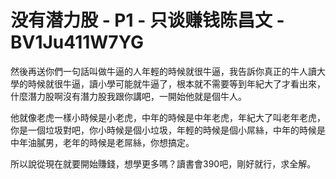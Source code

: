 # 没有潜力股 - P1 - 只谈赚钱陈昌文 - BV1Ju411W7YG

然後再送你們一句話叫做牛逼的人年輕的時候就很牛逼，我告訴你真正的牛人讀大學的時候就很牛逼，讀小學可能就牛逼了，根本就不需要等到年紀大了才看出來，什麼潛力股啊沒有潛力股我跟你講吧，一開始他就是個牛人。

他就像老虎一樣小時候是小老虎，中年的時候是中年老虎，年紀大了叫老年老虎，你是一個垃圾對吧，你小時候是個小垃圾，年輕的時候是個小屌絲，中年的時候是中年油膩男，老年的時候是老屌絲，你想搞定。

所以說從現在就要開始賺錢，想學更多嗎？讀書會390吧，剛好就行，求全解。